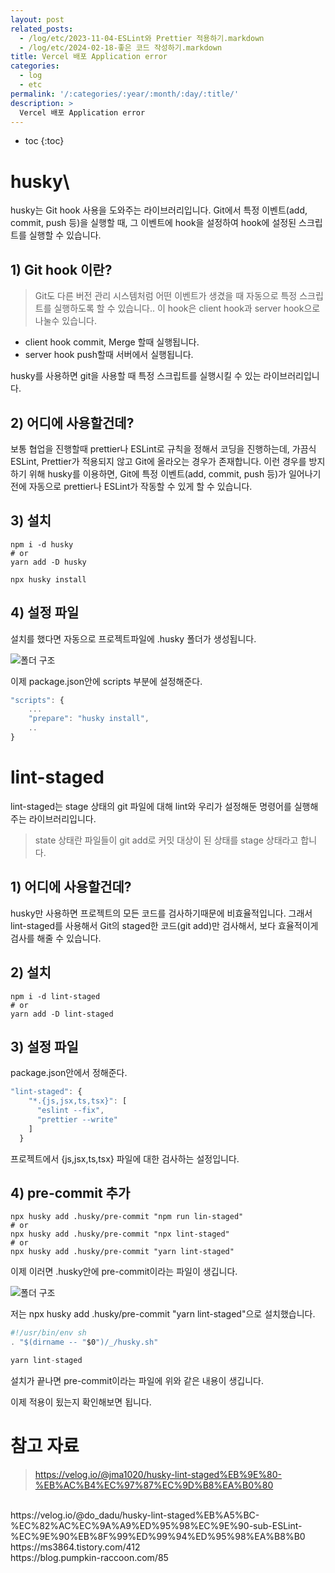```yaml
---
layout: post
related_posts:
  - /log/etc/2023-11-04-ESLint와 Prettier 적용하기.markdown
  - /log/etc/2024-02-18-좋은 코드 작성하기.markdown
title: Vercel 배포 Application error
categories:
  - log
  - etc
permalink: '/:categories/:year/:month/:day/:title/'
description: >
  Vercel 배포 Application error
---
```


* toc
{:toc}

# husky\
husky는 Git hook 사용을 도와주는 라이브러리입니다. 
Git에서 특정 이벤트(add, commit, push 등)을 실행할 때, 그 이벤트에 hook을 설정하여 hook에 설정된 스크립트를 실행할 수 있습니다.

## 1) Git hook 이란?

>Git도 다른 버전 관리 시스템처럼 어떤 이벤트가 생겼을 때 자동으로 특정 스크립트를 실행하도록 할 수 있습니다..
>이 hook은 client hook과 server hook으로 나눌수 있습니다.

- client hook
commit, Merge 할때 실행됩니다.
- server hook
push할때  서버에서 실행됩니다.

husky를 사용하면 git을 사용할 때 특정 스크립트를 실행시킬 수 있는 라이브러리입니다.

## 2) 어디에 사용할건데?
보통 협업을 진행할때 prettier나 ESLint로 규칙을 정해서 코딩을 진행하는데, 가끔식 ESLint, Prettier가 적용되지 않고 Git에 올라오는 경우가 존재합니다.
이런 경우를 방지하기 위해 husky를 이용하면, Git에 특정 이벤트(add, commit, push 등)가 일어나기 전에 자동으로 prettier나 ESLint가 작동할 수 있게 할 수 있습니다.

## 3) 설치
```shell
npm i -d husky
# or
yarn add -D husky

npx husky install
```

## 4) 설정 파일
설치를 했다면 자동으로 프로젝트파일에 .husky 폴더가 생성됩니다.

<img src="/assets/img/etc/폴더 구조2.png" alt="폴더 구조" />

이제 package.json안에 scripts 부분에 설정해준다.

```javascript
"scripts": {
	...
	"prepare": "husky install",
	..
}
```

# lint-staged
lint-staged는 stage 상태의 git 파일에 대해 lint와 우리가 설정해둔 명령어를 실행해주는 라이브러리입니다.

>state 상태란 파일들이 git add로 커밋 대상이 된 상태를 stage 상태라고 합니다.

## 1) 어디에 사용할건데?
husky만 사용하면 프로젝트의 모든 코드를 검사하기때문에 비효율적입니다.
그래서 lint-staged를 사용해서 Git의 staged한 코드(git add)만 검사해서, 보다 효율적이게 검사를 해줄 수 있습니다.

## 2) 설치

```shell
npm i -d lint-staged
# or
yarn add -D lint-staged
```

## 3) 설정 파일
package.json안에서 정해준다.
```javascript
"lint-staged": {
    "*.{js,jsx,ts,tsx}": [
      "eslint --fix",
      "prettier --write"
    ]
  }
```
프로젝트에서 {js,jsx,ts,tsx} 파일에 대한 검사하는 설정입니다.

## 4) pre-commit 추가

```shell
npx husky add .husky/pre-commit "npm run lin-staged" 
# or
npx husky add .husky/pre-commit "npx lint-staged" 
# or
npx husky add .husky/pre-commit "yarn lint-staged"
```
이제 이러면 .husky안에 pre-commit이라는 파일이 생깁니다.

<img src="/assets/img/etc/폴더 구조3.png" alt="폴더 구조" />

저는 npx husky add .husky/pre-commit "yarn lint-staged"으로 설치했습니다.

```javascript
#!/usr/bin/env sh
. "$(dirname -- "$0")/_/husky.sh"

yarn lint-staged
```
설치가 끝나면 pre-commit이라는 파일에 위와 같은 내용이 생깁니다.

이제 적용이 됬는지 확인해보면 됩니다.

# 참고 자료

>https://velog.io/@jma1020/husky-lint-staged%EB%9E%80-%EB%AC%B4%EC%97%87%EC%9D%B8%EA%B0%80
</br>
https://velog.io/@do_dadu/husky-lint-staged%EB%A5%BC-%EC%82%AC%EC%9A%A9%ED%95%98%EC%9E%90-sub-ESLint-%EC%9E%90%EB%8F%99%ED%99%94%ED%95%98%EA%B8%B0
</br>
https://ms3864.tistory.com/412
</br>
https://blog.pumpkin-raccoon.com/85

